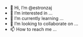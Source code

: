 - 👋 Hi, I’m @estronzaj
- 👀 I’m interested in ...
- 🌱 I’m currently learning ...
- 💞️ I’m looking to collaborate on ...
- 📫 How to reach me ...

<!---
estronzaj/estronzaj is a ✨ special ✨ repository because its `README.md` (this file) appears on your GitHub profile.
You can click the Preview link to take a look at your changes.
--->
